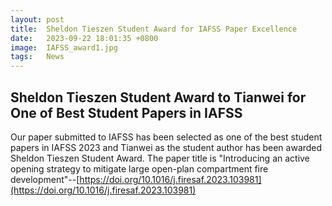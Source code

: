 ```yaml
---
layout: post
title:  Sheldon Tieszen Student Award for IAFSS Paper Excellence
date:   2023-09-22 18:01:35 +0800
image:  IAFSS_award1.jpg
tags:   News
---
```

## Sheldon Tieszen Student Award to Tianwei for One of Best Student Papers in IAFSS

Our paper submitted to IAFSS has been selected as one of the best student papers in IAFSS 2023 and Tianwei as the student author has been awarded Sheldon Tieszen Student Award. The paper title is "Introducing an active opening strategy to mitigate large open-plan compartment fire development"--[https://doi.org/10.1016/j.firesaf.2023.103981](https://doi.org/10.1016/j.firesaf.2023.103981)

